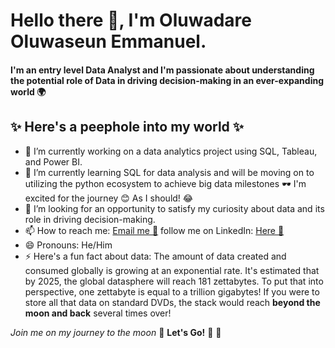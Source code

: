# Hello there 👋, I'm Oluwadare Oluwaseun Emmanuel.

#### I'm an entry level Data Analyst and I'm passionate about understanding the potential role of Data in driving decision-making in an ever-expanding world 🌍

## ✨ Here's a peephole into my world ✨

- 🔭 I’m currently working on a data analytics project using SQL, Tableau, and Power BI.
- 🌱 I’m currently learning SQL for data analysis and will be moving on to utilizing the python ecosystem to achieve big data milestones 🕶️ I'm excited for the journey 😊 As I should! 😂
- 🤔 I’m looking for an opportunity to satisfy my curiosity about data and its role in driving decision-making.
- 📫 How to reach me: [Email me 📨](emmasheunn@gmail.com) 
follow me on LinkedIn: [Here 🔗](https://www.linkedin.com/in/oluwaseun-oluwadare-3935b4127)
- 😄 Pronouns: He/Him 
- ⚡ Here's a fun fact about data:
The amount of data created and consumed globally is growing at an exponential rate. It's estimated that by 2025, the global datasphere will reach 181 zettabytes. To put that into perspective, one zettabyte is equal to a trillion gigabytes! If you were to store all that data on standard DVDs, the stack would reach **beyond the moon and back** several times over!

*Join me on my journey to the moon* 🌙 
**Let's Go!** 🚀 🚀 
